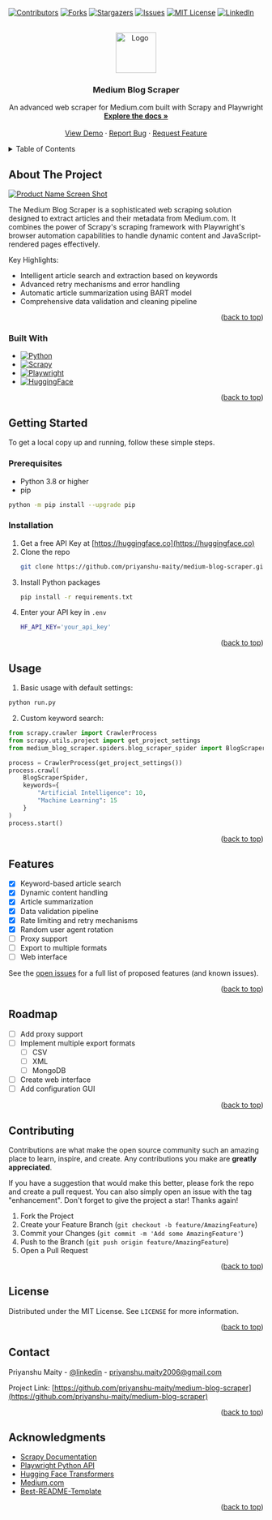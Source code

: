 <!-- Improved compatibility of back to top link: See: https://github.com/othneildrew/Best-README-Template/pull/73 -->
<a name="readme-top"></a>

<!-- PROJECT SHIELDS -->
[![Contributors][contributors-shield]][contributors-url]
[![Forks][forks-shield]][forks-url]
[![Stargazers][stars-shield]][stars-url]
[![Issues][issues-shield]][issues-url]
[![MIT License][license-shield]][license-url]
[![LinkedIn][linkedin-shield]][linkedin-url]

<!-- PROJECT LOGO -->
<br />
<div align="center">
  <a href="https://github.com/priyanshu-maity/medium-blog-scraper">
    <img src="images/logo.png" alt="Logo" width="80" height="80">
  </a>

  <h3 align="center">Medium Blog Scraper</h3>

  <p align="center">
    An advanced web scraper for Medium.com built with Scrapy and Playwright
    <br />
    <a href="https://github.com/priyanshu-maity/medium-blog-scraper"><strong>Explore the docs »</strong></a>
    <br />
    <br />
    <a href="https://github.com/priyanshu-maity/medium-blog-scraper">View Demo</a>
    ·
    <a href="https://github.com/priyanshu-maity/medium-blog-scraper/issues">Report Bug</a>
    ·
    <a href="https://github.com/priyanshu-maity/medium-blog-scraper/issues">Request Feature</a>
  </p>
</div>

<!-- TABLE OF CONTENTS -->
<details>
  <summary>Table of Contents</summary>
  <ol>
    <li>
      <a href="#about-the-project">About The Project</a>
      <ul>
        <li><a href="#built-with">Built With</a></li>
      </ul>
    </li>
    <li>
      <a href="#getting-started">Getting Started</a>
      <ul>
        <li><a href="#prerequisites">Prerequisites</a></li>
        <li><a href="#installation">Installation</a></li>
      </ul>
    </li>
    <li><a href="#usage">Usage</a></li>
    <li><a href="#features">Features</a></li>
    <li><a href="#roadmap">Roadmap</a></li>
    <li><a href="#contributing">Contributing</a></li>
    <li><a href="#license">License</a></li>
    <li><a href="#contact">Contact</a></li>
    <li><a href="#acknowledgments">Acknowledgments</a></li>
  </ol>
</details>

<!-- ABOUT THE PROJECT -->
## About The Project

[![Product Name Screen Shot][product-screenshot]](https://example.com)

The Medium Blog Scraper is a sophisticated web scraping solution designed to extract articles and their metadata from Medium.com. It combines the power of Scrapy's scraping framework with Playwright's browser automation capabilities to handle dynamic content and JavaScript-rendered pages effectively.

Key Highlights:
* Intelligent article search and extraction based on keywords
* Advanced retry mechanisms and error handling
* Automatic article summarization using BART model
* Comprehensive data validation and cleaning pipeline

<p align="right">(<a href="#readme-top">back to top</a>)</p>

### Built With

* [![Python][Python.org]][Python-url]
* [![Scrapy][Scrapy.org]][Scrapy-url]
* [![Playwright][Playwright.dev]][Playwright-url]
* [![HuggingFace][HuggingFace.co]][HuggingFace-url]

<p align="right">(<a href="#readme-top">back to top</a>)</p>

<!-- GETTING STARTED -->
## Getting Started

To get a local copy up and running, follow these simple steps.

### Prerequisites

* Python 3.8 or higher
* pip
```sh
python -m pip install --upgrade pip
```

### Installation

1. Get a free API Key at [https://huggingface.co](https://huggingface.co)
2. Clone the repo
   ```sh
   git clone https://github.com/priyanshu-maity/medium-blog-scraper.git
   ```
3. Install Python packages
   ```sh
   pip install -r requirements.txt
   ```
4. Enter your API key in `.env`
   ```sh
   HF_API_KEY='your_api_key'
   ```

<p align="right">(<a href="#readme-top">back to top</a>)</p>

<!-- USAGE EXAMPLES -->
## Usage

1. Basic usage with default settings:
```python
python run.py
```

2. Custom keyword search:
```python
from scrapy.crawler import CrawlerProcess
from scrapy.utils.project import get_project_settings
from medium_blog_scraper.spiders.blog_scraper_spider import BlogScraperSpider

process = CrawlerProcess(get_project_settings())
process.crawl(
    BlogScraperSpider,
    keywords={
        "Artificial Intelligence": 10,
        "Machine Learning": 15
    }
)
process.start()
```

<p align="right">(<a href="#readme-top">back to top</a>)</p>

<!-- FEATURES -->
## Features

- [x] Keyword-based article search
- [x] Dynamic content handling
- [x] Article summarization
- [x] Data validation pipeline
- [x] Rate limiting and retry mechanisms
- [x] Random user agent rotation
- [ ] Proxy support
- [ ] Export to multiple formats
- [ ] Web interface

See the [open issues](https://github.com/priyanshu-maity/medium-blog-scraper/issues) for a full list of proposed features (and known issues).

<p align="right">(<a href="#readme-top">back to top</a>)</p>

<!-- ROADMAP -->
## Roadmap

- [ ] Add proxy support
- [ ] Implement multiple export formats
    - [ ] CSV
    - [ ] XML
    - [ ] MongoDB
- [ ] Create web interface
- [ ] Add configuration GUI

<p align="right">(<a href="#readme-top">back to top</a>)</p>

<!-- CONTRIBUTING -->
## Contributing

Contributions are what make the open source community such an amazing place to learn, inspire, and create. Any contributions you make are **greatly appreciated**.

If you have a suggestion that would make this better, please fork the repo and create a pull request. You can also simply open an issue with the tag "enhancement".
Don't forget to give the project a star! Thanks again!

1. Fork the Project
2. Create your Feature Branch (`git checkout -b feature/AmazingFeature`)
3. Commit your Changes (`git commit -m 'Add some AmazingFeature'`)
4. Push to the Branch (`git push origin feature/AmazingFeature`)
5. Open a Pull Request

<p align="right">(<a href="#readme-top">back to top</a>)</p>

<!-- LICENSE -->
## License

Distributed under the MIT License. See `LICENSE` for more information.

<p align="right">(<a href="#readme-top">back to top</a>)</p>

<!-- CONTACT -->
## Contact

Priyanshu Maity - [@linkedin](https://www.linkedin.com/in/priyanshu-maity-34a92230a/) - priyanshu.maity2006@gmail.com

Project Link: [https://github.com/priyanshu-maity/medium-blog-scraper](https://github.com/priyanshu-maity/medium-blog-scraper)

<p align="right">(<a href="#readme-top">back to top</a>)</p>

<!-- ACKNOWLEDGMENTS -->
## Acknowledgments

* [Scrapy Documentation](https://docs.scrapy.org/)
* [Playwright Python API](https://playwright.dev/python/)
* [Hugging Face Transformers](https://huggingface.co/transformers/)
* [Medium.com](https://medium.com)
* [Best-README-Template](https://github.com/othneildrew/Best-README-Template)

<p align="right">(<a href="#readme-top">back to top</a>)</p>

<!-- MARKDOWN LINKS & IMAGES -->
<!-- https://www.markdownguide.org/basic-syntax/#reference-style-links -->
[contributors-shield]: https://img.shields.io/github/contributors/priyanshu-maity/medium-blog-scraper.svg?style=for-the-badge
[contributors-url]: https://github.com/priyanshu-maity/medium-blog-scraper/graphs/contributors
[forks-shield]: https://img.shields.io/github/forks/priyanshu-maity/medium-blog-scraper.svg?style=for-the-badge
[forks-url]: https://github.com/priyanshu-maity/medium-blog-scraper/network/members
[stars-shield]: https://img.shields.io/github/stars/priyanshu-maity/medium-blog-scraper.svg?style=for-the-badge
[stars-url]: https://github.com/priyanshu-maity/medium-blog-scraper/stargazers
[issues-shield]: https://img.shields.io/github/issues/priyanshu-maity/medium-blog-scraper.svg?style=for-the-badge
[issues-url]: https://github.com/priyanshu-maity/medium-blog-scraper/issues
[license-shield]: https://img.shields.io/github/license/priyanshu-maity/medium-blog-scraper.svg?style=for-the-badge
[license-url]: https://github.com/priyanshu-maity/medium-blog-scraper/blob/master/LICENSE
[linkedin-shield]: https://img.shields.io/badge/-LinkedIn-black.svg?style=for-the-badge&logo=linkedin&colorB=555
[linkedin-url]: https://linkedin.com/in/priyanshu-maity
[product-screenshot]: images/screenshot.png
[Python.org]: https://img.shields.io/badge/Python-3776AB?style=for-the-badge&logo=python&logoColor=white
[Python-url]: https://python.org/
[Scrapy.org]: https://img.shields.io/badge/Scrapy-60A839?style=for-the-badge&logo=scrapy&logoColor=white
[Scrapy-url]: https://scrapy.org/
[Playwright.dev]: https://img.shields.io/badge/Playwright-2EAD33?style=for-the-badge&logo=playwright&logoColor=white
[Playwright-url]: https://playwright.dev/
[HuggingFace.co]: https://img.shields.io/badge/HuggingFace-FF9D00?style=for-the-badge&logo=huggingface&logoColor=white
[HuggingFace-url]: https://huggingface.co/
